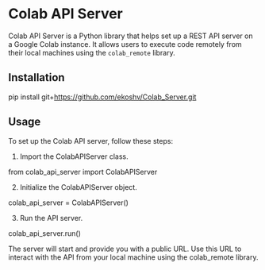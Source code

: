 # Colab API Server

Colab API Server is a Python library that helps set up a REST API server on a Google Colab instance. It allows users to execute code remotely from their local machines using the `colab_remote` library.

## Installation

pip install git+https://github.com/ekoshv/Colab_Server.git

## Usage

To set up the Colab API server, follow these steps:

1. Import the ColabAPIServer class.

from colab_api_server import ColabAPIServer

2. Initialize the ColabAPIServer object.

colab_api_server = ColabAPIServer()

3. Run the API server.

colab_api_server.run()

The server will start and provide you with a public URL. Use this URL to interact with the API from your local machine using the colab_remote library.